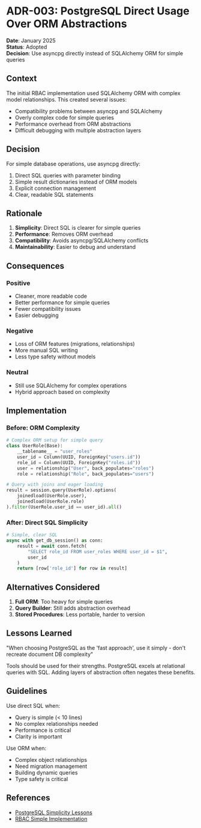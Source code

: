 # ADR-003: PostgreSQL Direct Usage Over ORM Abstractions

**Date**: January 2025  
**Status**: Adopted  
**Decision**: Use asyncpg directly instead of SQLAlchemy ORM for simple queries

## Context

The initial RBAC implementation used SQLAlchemy ORM with complex model relationships. This created several issues:
- Compatibility problems between asyncpg and SQLAlchemy
- Overly complex code for simple queries
- Performance overhead from ORM abstractions
- Difficult debugging with multiple abstraction layers

## Decision

For simple database operations, use asyncpg directly:
1. Direct SQL queries with parameter binding
2. Simple result dictionaries instead of ORM models
3. Explicit connection management
4. Clear, readable SQL statements

## Rationale

1. **Simplicity**: Direct SQL is clearer for simple queries
2. **Performance**: Removes ORM overhead
3. **Compatibility**: Avoids asyncpg/SQLAlchemy conflicts
4. **Maintainability**: Easier to debug and understand

## Consequences

### Positive
- Cleaner, more readable code
- Better performance for simple queries
- Fewer compatibility issues
- Easier debugging

### Negative
- Loss of ORM features (migrations, relationships)
- More manual SQL writing
- Less type safety without models

### Neutral
- Still use SQLAlchemy for complex operations
- Hybrid approach based on complexity

## Implementation

### Before: ORM Complexity
```python
# Complex ORM setup for simple query
class UserRole(Base):
    __tablename__ = "user_roles"
    user_id = Column(UUID, ForeignKey("users.id"))
    role_id = Column(UUID, ForeignKey("roles.id"))
    user = relationship("User", back_populates="roles")
    role = relationship("Role", back_populates="users")

# Query with joins and eager loading
result = session.query(UserRole).options(
    joinedload(UserRole.user),
    joinedload(UserRole.role)
).filter(UserRole.user_id == user_id).all()
```

### After: Direct SQL Simplicity
```python
# Simple, clear SQL
async with get_db_session() as conn:
    result = await conn.fetch(
        "SELECT role_id FROM user_roles WHERE user_id = $1",
        user_id
    )
    return [row['role_id'] for row in result]
```

## Alternatives Considered

1. **Full ORM**: Too heavy for simple queries
2. **Query Builder**: Still adds abstraction overhead
3. **Stored Procedures**: Less portable, harder to version

## Lessons Learned

"When choosing PostgreSQL as the 'fast approach', use it simply - don't recreate document DB complexity" 

Tools should be used for their strengths. PostgreSQL excels at relational queries with SQL. Adding layers of abstraction often negates these benefits.

## Guidelines

Use direct SQL when:
- Query is simple (< 10 lines)
- No complex relationships needed
- Performance is critical
- Clarity is important

Use ORM when:
- Complex object relationships
- Need migration management
- Building dynamic queries
- Type safety is critical

## References

- [PostgreSQL Simplicity Lessons](../postgresql-simplicity-lessons.md)
- [RBAC Simple Implementation](../../app/shared/rbac_simple.py)